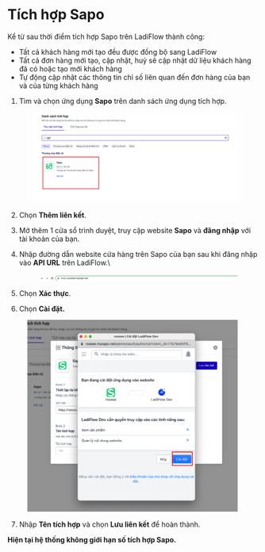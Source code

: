 # Tích hợp Sapo

Kể từ sau thời điểm tích hợp Sapo trên LadiFlow thành công:

* Tất cả khách hàng mới tạo đều được đồng bộ sang LadiFlow
* Tất cả đơn hàng mới tạo, cập nhật, huỷ sẽ cập nhật dữ liệu khách hàng đã có hoặc tạo mới khách hàng
* Tự động cập nhật các thông tin chỉ số liên quan đến đơn hàng của bạn và của từng khách hàng

1. Tìm và chọn ứng dụng **Sapo** trên danh sách ứng dụng tích hợp.

<figure><img src="../../.gitbook/assets/image (412).png" alt=""><figcaption></figcaption></figure>

2. Chọn **Thêm liên kết**.
3. Mở thêm 1 cửa sổ trình duyệt, truy cập website **Sapo** và **đăng nhập** với tài khoản của bạn.
4.  Nhập đường dẫn website cửa hàng trên Sapo của bạn sau khi đăng nhập vào **API URL** trên LadiFlow.\


    <figure><img src="../../.gitbook/assets/image (414).png" alt=""><figcaption></figcaption></figure>
5. Chọn **Xác thực**.
6. Chọn **Cài đặt.**

<figure><img src="../../.gitbook/assets/image (413).png" alt=""><figcaption></figcaption></figure>

7. Nhập **Tên tích hợp** và chọn **Lưu liên kết** để hoàn thành.

**Hiện tại hệ thống không giới hạn số tích hợp Sapo.**
